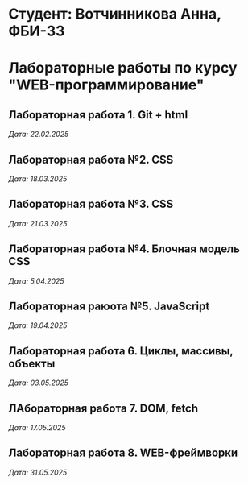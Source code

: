 # Студент: Вотчинникова Анна, ФБИ-33

# Лабораторные работы по курсу "WEB-программирование"

## Лабораторная работа 1. Git + html

*Дата: 22.02.2025*

## Лабораторная работа №2. CSS

*Дата: 18.03.2025*

## Лабораторная работа №3. CSS

*Дата: 21.03.2025*

## Лабораторная работа №4. Блочная модель CSS

*Дата: 5.04.2025*

## Лабораторная раюота №5. JavaScript

*Дата: 19.04.2025*

## Лабораторная работа 6. Циклы, массивы, объекты

*Дата: 03.05.2025*

## ЛАбораторная работа 7. DOM, fetch

*Дата: 17.05.2025*

## Лабораторная работа 8. WEB-фреймворки

*Дата: 31.05.2025*
